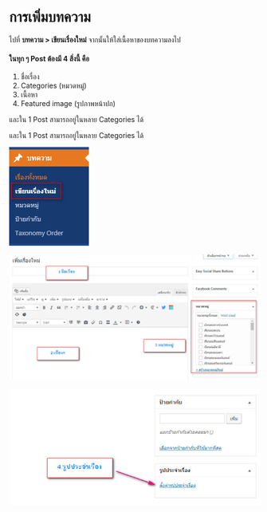 # การเพิ่มบทความ

ไปที่ **บทความ &gt; เขียนเรื่องใหม่** จากนั้นให้ใส่เนื้อหาของบทความลงไป

#### ในทุก ๆ Post ต้องมี 4 สิ่งนี้ คือ

1. ชื่อเรื่อง
2. Categories \(หมวดหมู่\)
3. เนื้อหา
4. Featured image \(รูปภาพหน้าปก\)

และใน 1 Post สามารถอยู่ในหลาย Categories ได้

และใน 1 Post สามารถอยู่ในหลาย Categories ได้

![](../.gitbook/assets/screenshot_29-03-2019_17-31-44.jpg)

![](../.gitbook/assets/screenshot_29-03-2019_17-32-57.jpg)

![](../.gitbook/assets/screenshot_29-03-2019_17-38-06.jpg)

